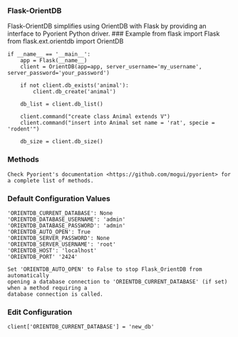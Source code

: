 <h3>Flask-OrientDB</h3>
Flask-OrientDB simplifies using OrientDB with Flask by providing an interface to Pyorient Python driver.
### Example 
    from flask import Flask
    from flask.ext.orientdb import OrientDB
    
    
    if __name__ == '__main__':
        app = Flask(__name__)
        client = OrientDB(app=app, server_username='my_username', server_password='your_password')
        
        if not client.db_exists('animal'):
            client.db_create('animal')
            
        db_list = client.db_list()
        
        client.command("create class Animal extends V")
        client.command("insert into Animal set name = 'rat', specie = 'rodent'")
        
        db_size = client.db_size()

### Methods
    Check Pyorient's documentation <https://github.com/mogui/pyorient> for a complete list of methods.

### Default Configuration Values
    'ORIENTDB_CURRENT_DATABASE': None
    'ORIENTDB_DATABASE_USERNAME': 'admin'
    'ORIENTDB_DATABASE_PASSWORD': 'admin'
    'ORIENTDB_AUTO_OPEN': True
    'ORIENTDB_SERVER_PASSWORD': None
    'ORIENTDB_SERVER_USERNAME': 'root'
    'ORIENTDB_HOST': 'localhost'
    'ORIENTDB_PORT' '2424'
    
    Set 'ORIENTDB_AUTO_OPEN' to False to stop Flask_OrientDB from automatically
    opening a database connection to 'ORIENTDB_CURRENT_DATABASE' (if set) when a method requiring a 
    database connection is called.
    
### Edit Configuration
    client['ORIENTDB_CURRENT_DATABASE'] = 'new_db'
